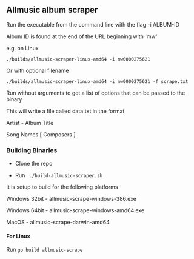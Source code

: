 ## Allmusic album scraper

Run the executable from the command line with the flag -i ALBUM-ID

Album ID is found at the end of the URL beginning  with 'mw'

e.g. on Linux

```./builds/allmusic-scraper-linux-amd64 -i mw0000275621```

Or with optional filename

```./builds/allmusic-scraper-linux-amd64 -i mw0000275621 -f scrape.txt```

Run without arguments to get a list of options that can be passed to the binary

This will write a file called data.txt in the format

Artist - Album Title

Song Names [ Composers ]

### Building Binaries

- Clone the repo

- Run ``` ./build-allmusic-scraper.sh```

It is setup to build for the following platforms

Windows 32bit - allmusic-scrape-windows-386.exe

Windows 64bit - allmusic-scrape-windows-amd64.exe

MacOS - allmusic-scrape-darwin-amd64

#### For Linux

Run ```go build allmusic-scrape```
